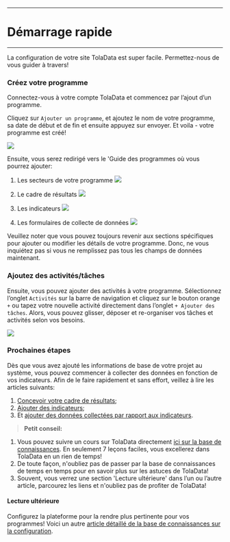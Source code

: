 ****
# Démarrage rapide
---

La configuration de votre site TolaData est super facile. Permettez-nous de vous guider à travers!

### Créez votre programme

Connectez-vous à votre compte TolaData et commencez par l’ajout d’un programme.

Cliquez sur `Ajouter un programme`, et ajoutez le nom de votre programme, sa date de début et de fin et ensuite appuyez sur envoyer. Et voila - votre programme est créé!


![](/assets_en/add_program.PNG)

Ensuite, vous serez redirigé vers le 'Guide des programmes où vous pourrez ajouter:

1. Les secteurs de votre programme
![](/assets_en/sectors_guide.png)

2. Le cadre de résultats
![](/assets_en/RF_guide.png)
3. Les indicateurs
![](/assets_en/indicators_guide.png)
4. Les formulaires de collecte de données
![](/assets_en/form_guide.png)

Veuillez noter que vous pouvez toujours revenir aux sections spécifiques pour ajouter ou modifier les détails de votre programme. Donc, ne vous inquiétez pas si vous ne remplissez pas tous les champs de données maintenant.

### Ajoutez des activités/tâches

Ensuite, vous pouvez ajouter des activités à votre programme. Sélectionnez l’onglet `Activités` sur la barre de navigation et cliquez sur le bouton orange `+` ou tapez votre nouvelle activité directement dans l’onglet `+ Ajouter des tâches`. Alors, vous pouvez glisser, déposer et re-organiser vos tâches et activités selon vos besoins.

![](/assets_en/add_activities_quick_start.PNG)

### Prochaines étapes  

Dès que vous avez ajouté les informations de base de votre projet au système, vous pouvez commencer à collecter des données en fonction de vos indicateurs. Afin de le faire rapidement et sans effort, veillez à lire les articles suivants:
1. [Concevoir votre cadre de résultats](https://help.toladata.com/fr/indicators/build-your-results-framework.html);
2. [Ajouter des indicateurs](https://help.toladata.com/fr/indicators/what-is-an-indicator/add-indicators.html); 
3. Et [ajouter des données collectées par rapport aux indicateurs](https://help.toladata.com/fr/indicators/what-is-an-indicator/add-collected-data.html).

> **Petit conseil:** 
1. Vous pouvez suivre un cours sur TolaData directement [ici sur la base de connaissances](https://help.toladata.com/fr/toladata-course/about-this-course.html). En seulement 7 leçons faciles, vous excellerez dans TolaData en un rien de temps!
2. De toute façon, n'oubliez pas de passer par la base de connaissances de temps en temps pour en savoir plus sur les astuces de TolaData!
3. Souvent, vous verrez une section 'Lecture ultérieure' dans l’un ou l’autre article, parcourez les liens et n'oubliez pas de profiter de TolaData!

#### Lecture ultérieure
Configurez la plateforme pour la rendre plus pertinente pour vos programmes! Voici un autre [article détaillé de la base de connaissances sur la configuration](https://help.toladata.com/fr/admin-console/configuration.html).




